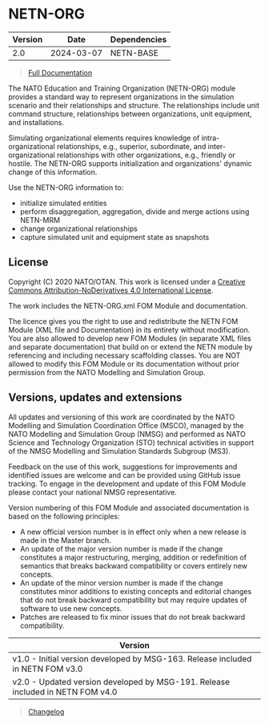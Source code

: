 # NETN-ORG


|Version| Date| Dependencies|
|---|---|---|
|2.0|2024-03-07|NETN-BASE|

> [Full Documentation](NETN-ORG.md)

The NATO Education and Training Organization (NETN-ORG) module provides a standard way to represent organizations in the simulation scenario and their relationships and structure. The relationships include unit command structure, relationships between organizations, unit equipment, and installations.

Simulating organizational elements requires knowledge of intra-organizational relationships, e.g., superior, subordinate, and inter-organizational relationships with other organizations, e.g., friendly or hostile. The NETN-ORG supports initialization and organizations' dynamic change of this information.

Use the NETN-ORG information to: 
* initialize simulated entities 
* perform disaggregation, aggregation, divide and merge actions using NETN-MRM 
* change organizational relationships 
* capture simulated unit and equipment state as snapshots

## License

Copyright (C) 2020 NATO/OTAN. This work is licensed under a [Creative Commons Attribution-NoDerivatives 4.0 International License](LICENCE.md).

The work includes the NETN-ORG.xml FOM Module and documentation.

The licence gives you the right to use and redistribute the NETN FOM Module (XML file and Documentation) in its entirety without modification. You are also allowed to develop new FOM Modules (in separate XML files and separate documentation) that build on or extend the NETN module by referencing and including necessary scaffolding classes. You are NOT allowed to modify this FOM Module or its documentation without prior permission from the NATO Modelling and Simulation Group.

## Versions, updates and extensions

All updates and versioning of this work are coordinated by the NATO Modelling and Simulation Coordination Office (MSCO), managed by the NATO Modelling and Simulation Group (NMSG) and performed as NATO Science and Technology Organization (STO) technical activities in support of the NMSG Modelling and Simulation Standards Subgroup (MS3).

Feedback on the use of this work, suggestions for improvements and identified issues are welcome and can be provided using GitHub issue tracking. To engage in the development and update of this FOM Module please contact your national NMSG representative.

Version numbering of this FOM Module and associated documentation is based on the following principles:

* A new official version number is in effect only when a new release is made in the Master branch.
* An update of the major version number is made if the change constitutes a major restructuring, merging, addition or redefinition of semantics that breaks backward compatibility or covers entirely new concepts.
* An update of the minor version number is made if the change constitutes minor additions to existing concepts and editorial changes that do not break backward compatibility but may require updates of software to use new concepts.
* Patches are released to fix minor issues that do not break backward compatibility.

|Version|
|---|
|v1.0 - Initial version developed by MSG-163. Release included in NETN FOM v3.0|
|v2.0 - Updated version developed by MSG-191. Release included in NETN FOM v4.0|

> [Changelog](changelog.md)

